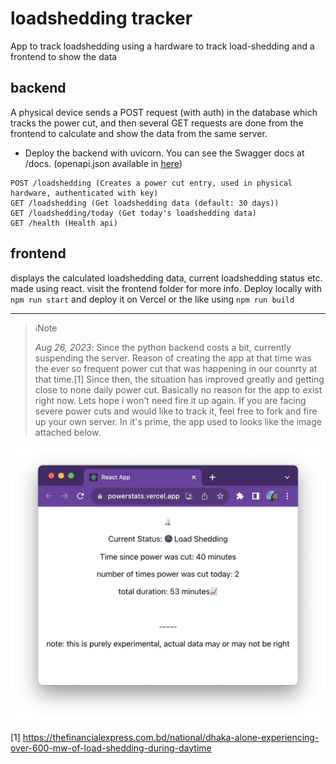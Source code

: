 # loadshedding tracker

App to track loadshedding using a hardware to track load-shedding and a frontend to show the data

## backend

A physical device sends a POST request (with auth) in the database which tracks the power cut, and then several GET requests are done from the frontend to calculate and show the data from the same server.

- Deploy the backend with uvicorn. You can see the Swagger docs at /docs. (openapi.json available in [here](./backend/openapi.json))

```text
POST /loadshedding (Creates a power cut entry, used in physical hardware, authenticated with key)
GET /loadshedding (Get loadshedding data (default: 30 days))
GET /loadshedding/today (Get today's loadshedding data)
GET /health (Health api)
```

## frontend

displays the calculated loadshedding data, current loadshedding status etc. made using react. visit the frontend folder for more info.
Deploy locally with `npm run start` and deploy it on Vercel or the like using `npm run build`

---
> ``ℹ️``Note
>
> _Aug 26, 2023_: Since the python backend costs a bit, currently suspending the server. Reason of creating the app at that time was the ever so frequent power cut that was happening in our counrty at that time.[1] Since then, the situation has improved greatly and getting close to none daily power cut. Basically no reason for the app to exist right now. Lets hope i won't need fire it up again. If you are facing severe power cuts and would like to track it, feel free to fork and fire up your own server. In it's prime, the app used to looks like the image attached below.

<p align="center">
    <img src="https://github.com/i3p9/loadshedding-tracker/blob/main/assets/screenshot_frontend.png?raw=true" width="641" alt="web screenshot of loadshedding data frontend, chrome">
</p>


[1] https://thefinancialexpress.com.bd/national/dhaka-alone-experiencing-over-600-mw-of-load-shedding-during-daytime
